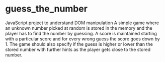 # guess_the_number
JavaScript project to understand DOM manipulation
A simple game where an unknown number picked at random is stored in the memory and the player has to find the number by guessing. A score is maintained starting with a particular score and for every wrong guess the score goes down by 1. The game should also specify if the guess is higher or lower than the stored number with further hints as the player gets close to the stored number.
